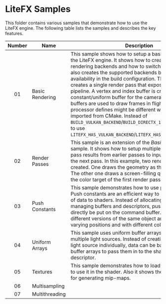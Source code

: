 # LiteFX Samples

This folder contains various samples that demonstrate how to use the LiteFX engine. The following table lists the samples and describes the key features.

| Number | Name            | Description                                                                                                                                                                                                                                                                                                                                                                                                                                                                                                                                                                                                                                                                                                                                     |
|:------:|-----------------|-------------------------------------------------------------------------------------------------------------------------------------------------------------------------------------------------------------------------------------------------------------------------------------------------------------------------------------------------------------------------------------------------------------------------------------------------------------------------------------------------------------------------------------------------------------------------------------------------------------------------------------------------------------------------------------------------------------------------------------------------|
|   01   | Basic Rendering | This sample shows how to setup a basic renderer using the LiteFX engine. It shows how to create multiple rendering backends and how to switch between them. It also creates the supported backends based on their availability in the build configuration.  The application creates a single render pass that exposes a single render pipeline. A vertex and index buffer is created, as well as a constant/uniform buffer for the camera. Multiple back-buffers are used to draw frames in flight.   **NOTE:** The pre-processor defines might be different when the engine gets imported from CMake. Instead of `BUILD_VULKAN_BACKEND`/`BUILD_DIRECTX_12_BACKEND` you have to use `LITEFX_HAS_VULKAN_BACKEND`/`LITEFX_HAS_DIRECTX12_BACKEND`. |
|   02   | Render Passes   | This sample is an extension of the *Basic Rendering* sample. It shows how to setup multiple render passes and pass results from earlier passes to input attachments of the next pass. In this example, two render passes are created. One draws the geometry as the earlier example. The other one draws a screen-filling quad that samples the color target of the first render pass.                                                                                                                                                                                                                                                                                                                                                          |
|   03   | Push Constants  | This sample demonstrates how to use push constants. Push constants are an efficient way to pass small chunks of data to shaders. Instead of allocating, binding and managing buffers and descriptors, push constants can directly be put on the command buffer. In this example, different versions of the same object are draws and varying positions and with different colors.                                                                                                                                                                                                                                                                                                                                                               |
|   04   | Uniform Arrays  | This sample uses uniform buffer arrays to simulate multiple light sources. Instead of creating a buffer for each light source individually, data can be batched together into buffer arrays to pass them in to the shader in a single descriptor.                                                                                                                                                                                                                                                                                                                                                                                                                                                                                         |
|   05   | Textures        | This sample demonstrates how to load a texture and how to use it in the shader. Also it shows the integrated support for generating mip-maps.                                                                                                                                                                                                                                                                                                                                                                                                                                                                                                                                                                                           |
|   06   | Multisampling   |                                                                                                                                                                                                                                                                                                                                                                                                                                                                                                                                                                                                                                                                                                                                                 |
|   07   | Multithreading  |                                                                                                                                                                                                                                                                                                                                                                                                                                                                                                                                                                                                                                                                                                                                                 |

